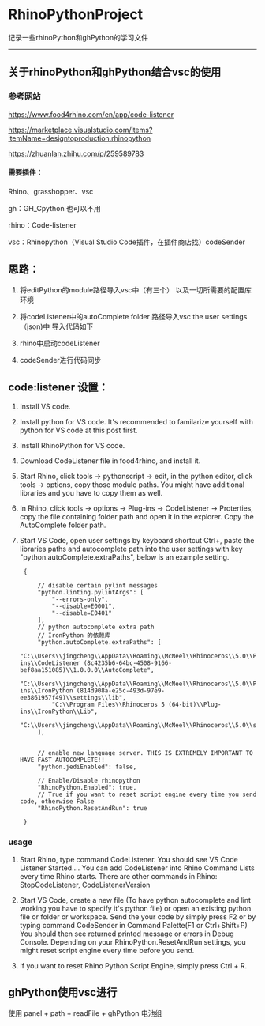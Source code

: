 # RhinoPythonProject

记录一些rhinoPython和ghPython的学习文件

***
## 关于rhinoPython和ghPython结合vsc的使用

### 参考网站

https://www.food4rhino.com/en/app/code-listener

https://marketplace.visualstudio.com/items?itemName=designtoproduction.rhinopython

https://zhuanlan.zhihu.com/p/259589783

#### 需要插件：
Rhino、grasshopper、vsc

gh：GH_Cpython 也可以不用

rhino：Code-listener

vsc：Rhinopython（Visual Studio Code插件，在插件商店找）codeSender

## 思路：

1. 将editPython的module路径导入vsc中（有三个） 以及一切所需要的配置库环境 

2. 将codeListener中的autoComplete folder 路径导入vsc the user settings （json)中 导入代码如下 

3. rhino中启动codeListener 

4. codeSender进行代码同步

## code:listener 设置：
1. Install VS code.

2. Install python for VS code. It's recommended to familarize yourself with python for VS code at this post first.

3. Install RhinoPython for VS code.

4. Download CodeListener file in food4rhino, and install it.

5. Start Rhino, click tools -> pythonscript -> edit, in the python editor, click tools -> options, copy those module paths. You might have additional libraries and you have to copy them as well.

6. In Rhino, click tools -> options -> Plug-ins -> CodeListener -> Proterties, copy the file containing folder path and open it in the explorer. Copy the AutoComplete folder path.

7. Start VS Code, open user settings by keyboard shortcut Ctrl+, paste the libraries paths and autocomplete path into the user settings with key "python.autoComplete.extraPaths", below is an example setting.

        {

            // disable certain pylint messages
            "python.linting.pylintArgs": [
                "--errors-only",
                "--disable=E0001",
                "--disable=E0401"
            ],
            // python autocomplete extra path
            // IronPython 的依赖库
            "python.autoComplete.extraPaths": [
                "C:\\Users\\jingcheng\\AppData\\Roaming\\McNeel\\Rhinoceros\\5.0\\Plug-ins\\CodeListener (8c4235b6-64bc-4508-9166-bef8aa151085)\\1.0.0.0\\AutoComplete",
                "C:\\Users\\jingcheng\\AppData\\Roaming\\McNeel\\Rhinoceros\\5.0\\Plug-ins\\IronPython (814d908a-e25c-493d-97e9-ee3861957f49)\\settings\\lib",
                "C:\\Program Files\\Rhinoceros 5 (64-bit)\\Plug-ins\\IronPython\\Lib",
                "C:\\Users\\jingcheng\\AppData\\Roaming\\McNeel\\Rhinoceros\\5.0\\scripts"
            ],
            

            // enable new language server. THIS IS EXTREMELY IMPORTANT TO HAVE FAST AUTOCOMPLETE!!
            "python.jediEnabled": false,

            // Enable/Disable rhinopython
            "RhinoPython.Enabled": true,
            // True if you want to reset script engine every time you send code, otherwise False
            "RhinoPython.ResetAndRun": true

        }



### usage
1. Start Rhino, type command CodeListener. You should see VS Code Listener Started....
You can add CodeListener into Rhino Command Lists every time Rhino starts. There are other commands in Rhino: StopCodeListener, CodeListenerVersion

2. Start VS Code, create a new file (To have python autocomplete and lint working you have to specify it's python file) or open an existing python file or folder or workspace.
Send the your code by simply press F2 or by typing command CodeSender in Command Palette(F1 or Ctrl+Shift+P) You should then see returned printed message or errors in Debug Console. Depending on your RhinoPython.ResetAndRun settings, you might reset script engine every time before you send.
3. If you want to reset Rhino Python Script Engine, simply press Ctrl + R.


## ghPython使用vsc进行

使用 panel + path + readFile + ghPython 电池组